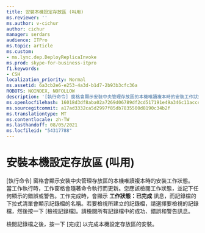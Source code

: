 ```yaml
---
title: 安裝本機設定存放區 (叫用)
ms.reviewer: ''
ms.author: v-cichur
author: cichur
manager: serdars
audience: ITPro
ms.topic: article
ms.custom:
- ms.lync.dep.DeployReplicaInvoke
ms.prod: skype-for-business-itpro
f1.keywords:
- CSH
localization_priority: Normal
ms.assetid: 6a3cb2e6-e253-4a3d-b1d7-2b93b3cfc36a
ROBOTS: NOINDEX, NOFOLLOW
description: '[執行命令] 窗格會顯示安裝中央管理存放區的本機唯讀複本時的安裝工作狀態。當工作執行時，工作窗格會隨著命令執行而更新。您應該檢閱工作狀態，並記下任何顯示的錯誤或警告。工作完成時，會顯示 工作狀態：已完成 訊息，而記錄檔的下拉式清單會顯示記錄檔的名稱。若要檢視所建立的記錄檔，請選擇要檢視的記錄檔，然後按一下 [檢視記錄檔]。請檢閱所有記錄檔中的成功、錯誤和警告訊息。'
ms.openlocfilehash: 16018d3df8aba02a7269d06789df2cd517191e49a346c11accc20fab66ec0cfe
ms.sourcegitcommit: a17ad3332ca5d2997f85db7835500d8190c34b2f
ms.translationtype: MT
ms.contentlocale: zh-TW
ms.lasthandoff: 08/05/2021
ms.locfileid: "54317788"
---
```

# <a name="install-local-configuration-store-invoke"></a>安裝本機設定存放區 (叫用)
 
[執行命令] 窗格會顯示安裝中央管理存放區的本機唯讀複本時的安裝工作狀態。當工作執行時，工作窗格會隨著命令執行而更新。您應該檢閱工作狀態，並記下任何顯示的錯誤或警告。工作完成時，會顯示 **工作狀態：已完成** 訊息，而記錄檔的下拉式清單會顯示記錄檔的名稱。若要檢視所建立的記錄檔，請選擇要檢視的記錄檔，然後按一下 [檢視記錄檔]。請檢閱所有記錄檔中的成功、錯誤和警告訊息。
  
檢閱記錄檔之後，按一下 [完成] 以完成本機設定存放區的安裝。
  

